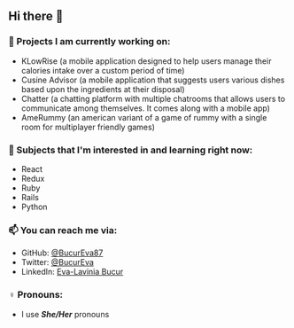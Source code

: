 ## Hi there 👋

### 🔭 Projects I am currently working on:
  - KLowRise (a mobile application designed to help users manage their calories intake over a custom period of time)
  - Cusine Advisor (a mobile application that suggests users various dishes based upon the ingredients at their disposal)
  - Chatter (a chatting platform with multiple chatrooms that allows users to communicate among themselves. It comes along with a mobile app)
  - AmeRummy (an american variant of a game of rummy with a single room for multiplayer friendly games)

### 🌱 Subjects that I'm interested in and learning right now:
  - React
  - Redux
  - Ruby
  - Rails
  - Python

### 📫 You can reach me via:
  - GitHub: [@BucurEva87](https://github.com/BucurEva87)
  - Twitter: [@BucurEva](https://twitter.com/BucurEva)
  - LinkedIn: [Eva-Lavinia Bucur](https://www.linkedin.com/in/eva-lavinia-bucur-89626b1b7)

### ♀️ Pronouns:
  - I use ___She/Her___ pronouns
